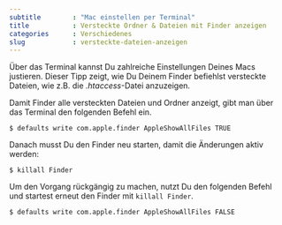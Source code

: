 ```yaml
---
subtitle        : "Mac einstellen per Terminal"
title           : Versteckte Ordner & Dateien mit Finder anzeigen
categories      : Verschiedenes
slug            : versteckte-dateien-anzeigen
---
```

Über das Terminal kannst Du zahlreiche Einstellungen Deines Macs
justieren. Dieser Tipp zeigt, wie Du Deinem Finder befiehlst versteckte
Dateien, wie z.B. die *.htaccess*-Datei anzuzeigen.
<!-- readmore -->

Damit Finder alle versteckten Dateien und Ordner anzeigt, gibt man über
das Terminal den folgenden Befehl ein.

    $ defaults write com.apple.finder AppleShowAllFiles TRUE

Danach musst Du den Finder neu starten, damit die Änderungen aktiv
werden:

    $ killall Finder

Um den Vorgang rückgängig zu machen, nutzt Du den folgenden Befehl und
startest erneut den Finder mit `killall Finder`.

    $ defaults write com.apple.finder AppleShowAllFiles FALSE

